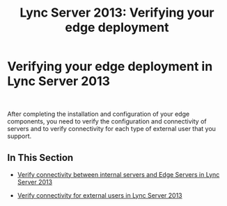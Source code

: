﻿---
title: 'Lync Server 2013: Verifying your edge deployment'
TOCTitle: Verifying your edge deployment
ms:assetid: 05ac3530-8756-4c77-8b3b-9d0027029dce
ms:mtpsurl: https://technet.microsoft.com/en-us/library/Gg398108(v=OCS.15)
ms:contentKeyID: 48183290
ms.date: 07/23/2014
mtps_version: v=OCS.15
---

# Verifying your edge deployment in Lync Server 2013

 


After completing the installation and configuration of your edge components, you need to verify the configuration and connectivity of servers and to verify connectivity for each type of external user that you support.

## In This Section

  - [Verify connectivity between internal servers and Edge Servers in Lync Server 2013](lync-server-2013-verify-connectivity-between-internal-servers-and-edge-servers.md)

  - [Verify connectivity for external users in Lync Server 2013](lync-server-2013-verify-connectivity-for-external-users.md)

